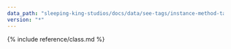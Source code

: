 ```yaml
---
data_path: "sleeping-king-studios/docs/data/see-tags/instance-method-tag"
version: "*"
---
```


{% include reference/class.md %}
